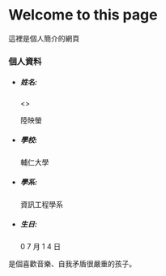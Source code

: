 <html>
<head>
<title>lily0714的個人網頁</title>
</head>
<body>
<blink><h1>Welcome to this page</h1></blink>
<p>這裡是個人簡介的網頁</p>
<h3 id:information>個人資料</h3>
<ul>
<li><h5>姓名:</h5><><p>陸映螢</p></li>
<li><h5>學校:</h5><p>輔仁大學</p></li>
<li><h5>學系:</h5><p>資訊工程學系</p></li>
<li><h5>生日:</h5><p> 0 7 月 1 4 日</p></li>
</ul>
<p>是個喜歡音樂、自我矛盾很嚴重的孩子。</p>
</body>


